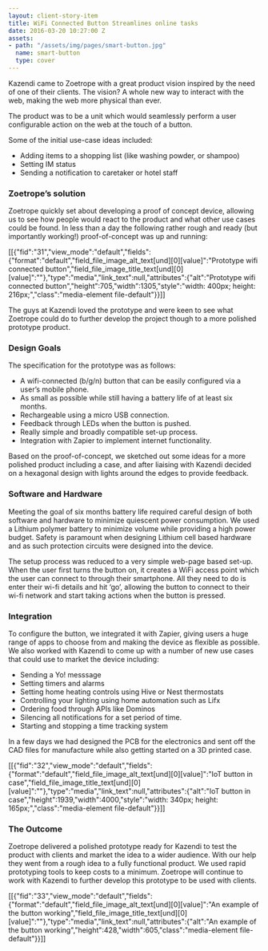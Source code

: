 ```yaml
---
layout: client-story-item
title: WiFi Connected Button Streamlines online tasks
date: 2016-03-20 10:27:00 Z
assets:
- path: "/assets/img/pages/smart-button.jpg"
  name: smart-button
  type: cover
---
```


Kazendi came to Zoetrope with a great product vision inspired by the need of one of their clients. The vision? A whole new way to interact with the web, making the web more physical than ever.

The product was to be a unit which would seamlessly perform a user configurable action on the web at the touch of a button.

Some of the initial use-case ideas included:

*   Adding items to a shopping list (like washing powder, or shampoo)
*   Setting IM status
*   Sending a notification to caretaker or hotel staff

### Zoetrope’s solution

Zoetrope quickly set about developing a proof of concept device, allowing us to see how people would react to the product and what other use cases could be found. In less than a day the following rather rough and ready (but importantly working!) proof-of-concept was up and running:

[[{"fid":"31","view_mode":"default","fields":{"format":"default","field_file_image_alt_text[und][0][value]":"Prototype wifi connected button","field_file_image_title_text[und][0][value]":""},"type":"media","link_text":null,"attributes":{"alt":"Prototype wifi connected button","height":705,"width":1305,"style":"width: 400px; height: 216px;","class":"media-element file-default"}}]]

The guys at Kazendi loved the prototype and were keen to see what Zoetrope could do to further develop the project though to a more polished prototype product.

### Design Goals

The specification for the prototype was as follows:

*   A wifi-connected (b/g/n) button that can be easily configured via a user’s mobile phone.
*   As small as possible while still having a battery life of at least six months.
*   Rechargeable using a micro USB connection.
*   Feedback through LEDs when the button is pushed.
*   Really simple and broadly compatible set-up process.
*   Integration with Zapier to implement internet functionality.

Based on the proof-of-concept, we sketched out some ideas for a more polished product including a case, and after liaising with Kazendi decided on a hexagonal design with lights around the edges to provide feedback.

### Software and Hardware

Meeting the goal of six months battery life required careful design of both software and hardware to minimize quiescent power consumption. We used a Lithium polymer battery to minimize volume while providing a high power budget. Safety is paramount when designing Lithium cell based hardware and as such protection circuits were designed into the device.

The setup process was reduced to a very simple web-page based set-up. When the user first turns the button on, it creates a WiFi access point which the user can connect to through their smartphone. All they need to do is enter their wi-fi details and hit ‘go’, allowing the button to connect to their wi-fi network and start taking actions when the button is pressed.

### Integration

To configure the button, we integrated it with Zapier, giving users a huge range of apps to choose from and making the device as flexible as possible. We also worked with Kazendi to come up with a number of new use cases that could use to market the device including:

*   Sending a Yo! messsage
*   Setting timers and alarms
*   Setting home heating controls using Hive or Nest thermostats
*   Controlling your lighting using home automation such as Lifx
*   Ordering food through APIs like Dominos
*   Silencing all notifications for a set period of time.
*   Starting and stopping a time tracking system

In a few days we had designed the PCB for the electronics and sent off the CAD files for manufacture while also getting started on a 3D printed case.

[[{"fid":"32","view_mode":"default","fields":{"format":"default","field_file_image_alt_text[und][0][value]":"IoT button in case","field_file_image_title_text[und][0][value]":""},"type":"media","link_text":null,"attributes":{"alt":"IoT button in case","height":1939,"width":4000,"style":"width: 340px; height: 165px;","class":"media-element file-default"}}]]

### The Outcome

Zoetrope delivered a polished prototype ready for Kazendi to test the product with clients and market the idea to a wider audience. With our help they went from a rough idea to a fully functional product. We used rapid prototyping tools to keep costs to a minimum. Zoetrope will continue to work with Kazendi to further develop this prototype to be used with clients.

[[{"fid":"33","view_mode":"default","fields":{"format":"default","field_file_image_alt_text[und][0][value]":"An example of the button working","field_file_image_title_text[und][0][value]":""},"type":"media","link_text":null,"attributes":{"alt":"An example of the button working","height":428,"width":605,"class":"media-element file-default"}}]]
